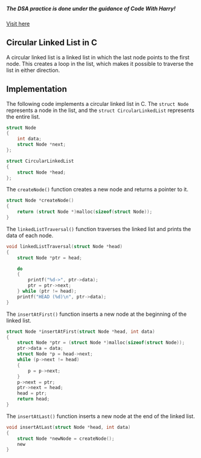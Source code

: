 ##### The DSA practice is done under the guidance of Code With Harry!
[Visit here](https://www.youtube.com/playlist?list=PLu0W_9lII9ahIappRPN0MCAgtOu3lQjQi)

## Circular Linked List in C

A circular linked list is a linked list in which the last node points to the first node. This creates a loop in the list, which makes it possible to traverse the list in either direction.

## Implementation

The following code implements a circular linked list in C. The `struct Node` represents a node in the list, and the `struct CircularLinkedList` represents the entire list.

```c
struct Node
{
    int data;
    struct Node *next;
};

struct CircularLinkedList
{
    struct Node *head;
};
```

The `createNode()` function creates a new node and returns a pointer to it.

```c
struct Node *createNode()
{
    return (struct Node *)malloc(sizeof(struct Node));
}
```

The `linkedListTraversal()` function traverses the linked list and prints the data of each node.

```c
void linkedListTraversal(struct Node *head)
{
    struct Node *ptr = head;

    do
    {
        printf("%d->", ptr->data);
        ptr = ptr->next;
    } while (ptr != head);
    printf("HEAD (%d)\n", ptr->data);
}
```

The `insertAtFirst()` function inserts a new node at the beginning of the linked list.

```c
struct Node *insertAtFirst(struct Node *head, int data)
{
    struct Node *ptr = (struct Node *)malloc(sizeof(struct Node));
    ptr->data = data;
    struct Node *p = head->next;
    while (p->next != head)
    {
        p = p->next;
    }
    p->next = ptr;
    ptr->next = head;
    head = ptr;
    return head;
}
```

The `insertAtLast()` function inserts a new node at the end of the linked list.

```c
void insertAtLast(struct Node *head, int data)
{
    struct Node *newNode = createNode();
    new
}
```